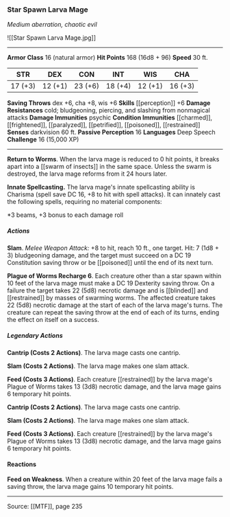 ### Star Spawn Larva Mage
_Medium aberration, chaotic evil_

![[Star Spawn Larva Mage.jpg]]




---

**Armor Class** 16 (natural armor)
**Hit Points** 168 (16d8 + 96)
**Speed** 30 ft.

| STR     | DEX     | CON     | INT     | WIS     | CHA     |
|---------|---------|---------|---------|---------|---------|
| 17 (+3) | 12 (+1) | 23 (+6) | 18 (+4) | 12 (+1) | 16 (+3) |

**Saving Throws** dex +6, cha +8, wis +6
**Skills** [[perception]] +6
**Damage Resistances** cold; bludgeoning, piercing, and slashing from nonmagical attacks
**Damage Immunities** psychic
**Condition Immunities** [[charmed]], [[frightened]], [[paralyzed]], [[petrified]], [[poisoned]], [[restrained]]
**Senses** darkvision 60 ft.
**Passive Perception** 16
**Languages** Deep Speech
**Challenge** 16 (15,000 XP)

---

**Return to Worms**. When the larva mage is reduced to 0 hit points, it breaks apart into a [[swarm of insects]] in the same space. Unless the swarm is destroyed, the larva mage reforms from it 24 hours later.

**Innate Spellcasting.** The larva mage's innate spellcasting ability is Charisma (spell save DC 16, +8 to hit with spell attacks). It can innately cast the following spells, requiring no material components:

*3 beams, +3 bonus to each damage roll

##### Actions
**Slam**. _Melee Weapon Attack:_ +8 to hit, reach 10 ft., one target. Hit: 7 (1d8 + 3) bludgeoning damage, and the target must succeed on a DC 19 Constitution saving throw or be [[poisoned]] until the end of its next turn.

**Plague of Worms Recharge 6**. Each creature other than a star spawn within 10 feet of the larva mage must make a DC 19 Dexterity saving throw. On a failure the target takes 22 (5d8) necrotic damage and is [[blinded]] and [[restrained]] by masses of swarming worms. The affected creature takes 22 (5d8) necrotic damage at the start of each of the larva mage's turns. The creature can repeat the saving throw at the end of each of its turns, ending the effect on itself on a success.

##### Legendary Actions
**Cantrip (Costs 2 Actions)**. The larva mage casts one cantrip.

**Slam (Costs 2 Actions)**. The larva mage makes one slam attack.

**Feed (Costs 3 Actions)**. Each creature [[restrained]] by the larva mage's Plague of Worms takes 13 (3d8) necrotic damage, and the larva mage gains 6 temporary hit points.

**Cantrip (Costs 2 Actions)**. The larva mage casts one cantrip.

**Slam (Costs 2 Actions)**. The larva mage makes one slam attack.

**Feed (Costs 3 Actions)**. Each creature [[restrained]] by the larva mage's Plague of Worms takes 13 (3d8) necrotic damage, and the larva mage gains 6 temporary hit points.

#### Reactions
**Feed on Weakness**. When a creature within 20 feet of the larva mage fails a saving throw, the larva mage gains 10 temporary hit points.


---

Source: [[MTF]], page 235